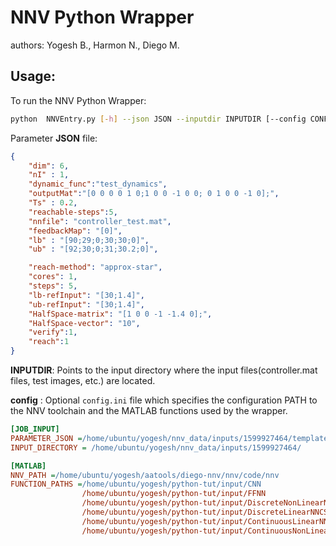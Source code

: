 NNV Python Wrapper
===

authors: Yogesh B., Harmon N., Diego M.

Usage:
--
To run the NNV Python Wrapper:

```bash
python  NNVEntry.py [-h] --json JSON --inputdir INPUTDIR [--config CONFIG]
```

Parameter **JSON** file: 

```json
{
    "dim": 6,
    "nI" : 1,
    "dynamic_func":"test_dynamics",
    "outputMat":"[0 0 0 0 1 0;1 0 0 -1 0 0; 0 1 0 0 -1 0];",
    "Ts" : 0.2,
    "reachable-steps":5,
    "nnfile": "controller_test.mat",
    "feedbackMap": "[0]",
    "lb" : "[90;29;0;30;30;0]",
    "ub" : "[92;30;0;31;30.2;0]",

    "reach-method": "approx-star",
    "cores": 1,
    "steps": 5,
    "lb-refInput": "[30;1.4]",
    "ub-refInput": "[30;1.4]",
    "HalfSpace-matrix": "[1 0 0 -1 -1.4 0];",
    "HalfSpace-vector": "10",
    "verify":1,
    "reach":1
}
```

**INPUTDIR**: Points to the input directory where the input files(controller.mat files,
test images, etc.) are located.

**config** : Optional `config.ini` file which specifies the
configuration PATH to the NNV toolchain and the MATLAB functions
used by the wrapper.

```ini
[JOB_INPUT]
PARAMETER_JSON =/home/ubuntu/yogesh/nnv_data/inputs/1599927464/template_parameters.json
INPUT_DIRECTORY = /home/ubuntu/yogesh/nnv_data/inputs/1599927464/

[MATLAB]
NNV_PATH =/home/ubuntu/yogesh/aatools/diego-nnv/nnv/code/nnv
FUNCTION_PATHS =/home/ubuntu/yogesh/python-tut/input/CNN
                /home/ubuntu/yogesh/python-tut/input/FFNN
                /home/ubuntu/yogesh/python-tut/input/DiscreteNonLinearNNCS
                /home/ubuntu/yogesh/python-tut/input/DiscreteLinearNNCS
                /home/ubuntu/yogesh/python-tut/input/ContinuousLinearNNCS
                /home/ubuntu/yogesh/python-tut/input/ContinuousNonLinearNNCS

```

